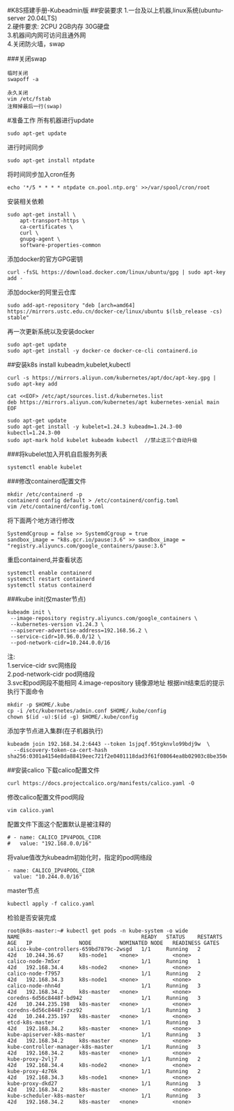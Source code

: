 #K8S搭建手册-Kubeadmin版
##安装要求
1.一台及以上机器,linux系统(ubuntu-server 20.04LTS)  
2.硬件要求: 2CPU 2GB内存 30G硬盘   
3.机器间内网可访问且通外网  
4.关闭防火墙，swap

###关闭swap

```text
临时关闭
swapoff -a

永久关闭
vim /etc/fstab
注释掉最后一行(swap)
```

#准备工作
所有机器进行update
```shell
sudo apt-get update
```
进行时间同步
```shell
sudo apt-get install ntpdate
```
将时间同步加入cron任务
```shell
echo '*/5 * * * * ntpdate cn.pool.ntp.org' >>/var/spool/cron/root
```
安装相关依赖
```shell
sudo apt-get install \
    apt-transport-https \
    ca-certificates \
    curl \
    gnupg-agent \
    software-properties-common
```
添加docker的官方GPG密钥
```shell
curl -fsSL https://download.docker.com/linux/ubuntu/gpg | sudo apt-key add -
```
添加docker的阿里云仓库
```shell
sudo add-apt-repository "deb [arch=amd64] https://mirrors.ustc.edu.cn/docker-ce/linux/ubuntu $(lsb_release -cs) stable"
```
再一次更新系统以及安装docker
```shell
sudo apt-get update
sudo apt-get install -y docker-ce docker-ce-cli containerd.io
```

##安装k8s
install kubeadm,kubelet,kubectl
```shell
curl -s https://mirrors.aliyun.com/kubernetes/apt/doc/apt-key.gpg | sudo apt-key add
```
```shell
cat <<EOF> /etc/apt/sources.list.d/kubernetes.list
deb https://mirrors.aliyun.com/kubernetes/apt kubernetes-xenial main
EOF
```
```shell
sudo apt-get update
sudo apt-get install -y kubelet=1.24.3 kubeadm=1.24.3-00 kubectl=1.24.3-00
sudo apt-mark hold kubelet kubeadm kubectl  //禁止这三个自动升级
```
###将kubelet加入开机自启服务列表
```shell
systemctl enable kubelet
```
###修改containerd配置文件
```shell
mkdir /etc/containerd -p
containerd config default > /etc/containerd/config.toml
vim /etc/containerd/config.toml
```
将下面两个地方进行修改
```shell
SystemdCgroup = false >> SystemdCgroup = true
sandbox_image = "k8s.gcr.io/pause:3.6" >> sandbox_image = "registry.aliyuncs.com/google_containers/pause:3.6"
```
重启containerd,并查看状态
```shell
systemctl enable containerd
systemctl restart containerd
systemctl status containerd
```
###kube init(仅master节点)
```shell
kubeadm init \   
 --image-repository registry.aliyuncs.com/google_containers \   
 --kubernetes-version v1.24.3 \   
 --apiserver-advertise-address=192.168.56.2 \   
 --service-cidr=10.96.0.0/12 \   
 --pod-network-cidr=10.244.0.0/16
```
注:  
1.service-cidr svc网络段     
2.pod-network-cidr pod网络段     
3.svc和pod网段不能相同
4.image-repository 镜像源地址
根据init结束后的提示  执行下面命令
```shell
mkdir -p $HOME/.kube
cp -i /etc/kubernetes/admin.conf $HOME/.kube/config
chown $(id -u):$(id -g) $HOME/.kube/config
```
添加字节点进入集群(在子机器执行)
```shell
kubeadm join 192.168.34.2:6443 --token 1sjpqf.95tgknvlo99bdj9w  \     
  --discovery-token-ca-cert-hash sha256:0301a4154e8da88419eec721f2e0401118dad3f61f08064ea8b02903c8be350e
```

##安装calico
下载calico配置文件
```shell
curl https://docs.projectcalico.org/manifests/calico.yaml -O
```
修改calico配置文件pod网段
```shell
vim calico.yaml
```
配置文件下面这个配置默认是被注释的
```shell
# - name: CALICO_IPV4POOL_CIDR
#   value: "192.168.0.0/16"
```
将value值改为kubeadm初始化时，指定的pod网络段
```shell
- name: CALICO_IPV4POOL_CIDR
  value: "10.244.0.0/16"
```
master节点
```shell
kubectl apply -f calico.yaml
```
检验是否安装完成
```shell
root@k8s-master:~# kubectl get pods -n kube-system -o wide
NAME                                       READY   STATUS    RESTARTS   AGE   IP               NODE         NOMINATED NODE   READINESS GATES
calico-kube-controllers-659bd7879c-2wsgd   1/1     Running   2          42d   10.244.36.67     k8s-node1    <none>           <none>
calico-node-7m5xr                          1/1     Running   1          42d   192.168.34.4     k8s-node2    <none>           <none>
calico-node-f7957                          1/1     Running   2          42d   192.168.34.3     k8s-node1    <none>           <none>
calico-node-nhn4d                          1/1     Running   3          42d   192.168.34.2     k8s-master   <none>           <none>
coredns-6d56c8448f-bd942                   1/1     Running   3          42d   10.244.235.198   k8s-master   <none>           <none>
coredns-6d56c8448f-zxz92                   1/1     Running   3          42d   10.244.235.197   k8s-master   <none>           <none>
etcd-k8s-master                            1/1     Running   3          42d   192.168.34.2     k8s-master   <none>           <none>
kube-apiserver-k8s-master                  1/1     Running   3          42d   192.168.34.2     k8s-master   <none>           <none>
kube-controller-manager-k8s-master         1/1     Running   3          42d   192.168.34.2     k8s-master   <none>           <none>
kube-proxy-2vlj7                           1/1     Running   2          42d   192.168.34.4     k8s-node2    <none>           <none>
kube-proxy-4z76k                           1/1     Running   2          42d   192.168.34.3     k8s-node1    <none>           <none>
kube-proxy-dkd27                           1/1     Running   3          42d   192.168.34.2     k8s-master   <none>           <none>
kube-scheduler-k8s-master                  1/1     Running   3          42d   192.168.34.2     k8s-master   <none>           <none>

```